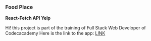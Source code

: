 ### Food Place

**React-Fetch API Yelp**

Hi! this project is part of the training of Full Stack Web Developer of Codecacademy
Here is the link to the app: [LINK](https://ravenius.netlify.app)
